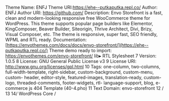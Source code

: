 Theme Name: ENFJ
Theme URI:https://ehe--putkaputka.repl.co/
Author: ENFJ
Author URI: https://github.com/
Description: Envo Storefront is a fast, clean and modern-looking responsive free WooCommerce theme for WordPress. This theme supports popular page builders like Elementor, KingComposer, Beaver Builder, Siteorigin, Thrive Architect, Divi, Brizy, Visual Composer, etc. The theme is responsive, super fast, SEO friendly, WPML and RTL ready. Documentation: [https://envothemes.com/docs/docs/envo-storefront/](https://ehe--putkaputka.repl.co/) Theme demo ready to import: https://envothemes.com/envo-storefront/
lib▸
RTL Stylesheet
7 Version: 1.0.5
8 License: GNU General Public License v3
9 License URI: http://www.gnu.org/licenses/gpl.html
10 Tags: one-column, two-columns, full-width-template, right-sidebar, custom-background, custom-menu, custom- header, editor-style, featured-images, translation-ready, custom-logo, threaded-comments, footer-widgets, rtl- language-support, blog, e-commerce
js
404 Template
(40-4.pho)
11 Text Domain: envo-storefront
12 /
13
14/ WordPress Core /


